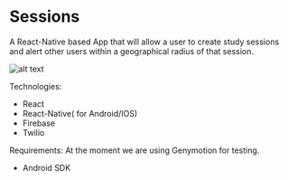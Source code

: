 # Sessions

A React-Native based App that will allow a user to create study sessions and alert other users within a geographical radius of that session. 


![alt text](https://github.com/myztajay/Sessions/blob/master/Mock_up.jpg?raw=true "Logo Title Text 1")


Technologies:
- React
- React-Native( for Android/IOS)
- Firebase
- Twilio 

Requirements:
At the moment we are using Genymotion for testing. 
- Android SDK
